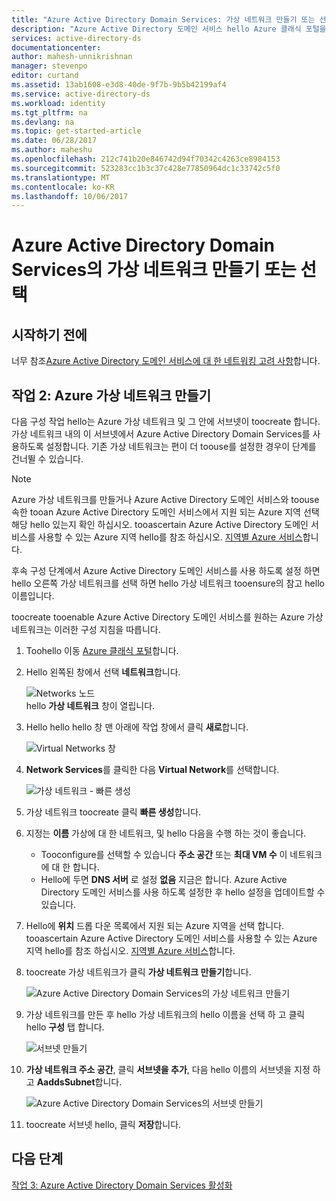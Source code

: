 ```yaml
---
title: "Azure Active Directory Domain Services: 가상 네트워크 만들기 또는 선택 | Microsoft Docs"
description: "Azure Active Directory 도메인 서비스 hello Azure 클래식 포털을 사용 하 여 사용 하도록 설정"
services: active-directory-ds
documentationcenter: 
author: mahesh-unnikrishnan
manager: stevenpo
editor: curtand
ms.assetid: 13ab1608-e3d8-40de-9f7b-9b5b42199af4
ms.service: active-directory-ds
ms.workload: identity
ms.tgt_pltfrm: na
ms.devlang: na
ms.topic: get-started-article
ms.date: 06/28/2017
ms.author: maheshu
ms.openlocfilehash: 212c741b20e846742d94f70342c4263ce8984153
ms.sourcegitcommit: 523283cc1b3c37c428e77850964dc1c33742c5f0
ms.translationtype: MT
ms.contentlocale: ko-KR
ms.lasthandoff: 10/06/2017
---
```

# <a name="create-or-select-a-virtual-network-for-azure-active-directory-domain-services"></a>Azure Active Directory Domain Services의 가상 네트워크 만들기 또는 선택
## <a name="before-you-begin"></a>시작하기 전에
너무 참조[Azure Active Directory 도메인 서비스에 대 한 네트워킹 고려 사항](active-directory-ds-networking.md)합니다.

## <a name="task-2-create-an-azure-virtual-network"></a>작업 2: Azure 가상 네트워크 만들기
다음 구성 작업 hello는 Azure 가상 네트워크 및 그 안에 서브넷이 toocreate 합니다. 가상 네트워크 내의 이 서브넷에서 Azure Active Directory Domain Services를 사용하도록 설정합니다. 기존 가상 네트워크는 편이 더 toouse를 설정한 경우이 단계를 건너뛸 수 있습니다.

> [!NOTE]
> Azure 가상 네트워크를 만들거나 Azure Active Directory 도메인 서비스와 toouse 속한 tooan Azure Active Directory 도메인 서비스에서 지원 되는 Azure 지역 선택 해당 hello 있는지 확인 하십시오. tooascertain Azure Active Directory 도메인 서비스를 사용할 수 있는 Azure 지역 hello를 참조 하십시오. [지역별 Azure 서비스](https://azure.microsoft.com/regions/#services/)합니다.
>
>후속 구성 단계에서 Azure Active Directory 도메인 서비스를 사용 하도록 설정 하면 hello 오른쪽 가상 네트워크를 선택 하면 hello 가상 네트워크 tooensure의 참고 hello 이름입니다.


toocreate tooenable Azure Active Directory 도메인 서비스를 원하는 Azure 가상 네트워크는 이러한 구성 지침을 따릅니다.

1. Toohello 이동 [Azure 클래식 포털](https://manage.windowsazure.com)합니다.
2. Hello 왼쪽된 창에서 선택 **네트워크**합니다.

    ![Networks 노드](./media/active-directory-domain-services-getting-started/networks-node.png)  
    hello **가상 네트워크** 창이 열립니다.
3. Hello hello hello 창 맨 아래에 작업 창에서 클릭 **새로**합니다.

    ![Virtual Networks 창](./media/active-directory-domain-services-getting-started/virtual-networks.png)
4. **Network Services**를 클릭한 다음 **Virtual Network**를 선택합니다.

    ![가상 네트워크 - 빠른 생성](./media/active-directory-domain-services-getting-started/virtual-network-quickcreate.png)
5. 가상 네트워크 toocreate 클릭 **빠른 생성**합니다.

6. 지정는 **이름** 가상에 대 한 네트워크, 및 hello 다음을 수행 하는 것이 좋습니다.
    * Tooconfigure를 선택할 수 있습니다 **주소 공간** 또는 **최대 VM 수** 이 네트워크에 대 한 합니다.
    * Hello에 두면 **DNS 서버** 로 설정 **없음** 지금은 합니다. Azure Active Directory 도메인 서비스를 사용 하도록 설정한 후 hello 설정을 업데이트할 수 있습니다.
7. Hello에 **위치** 드롭 다운 목록에서 지원 되는 Azure 지역을 선택 합니다.  
    tooascertain Azure Active Directory 도메인 서비스를 사용할 수 있는 Azure 지역 hello를 참조 하십시오. [지역별 Azure 서비스](https://azure.microsoft.com/regions/#services/)합니다.
8. toocreate 가상 네트워크가 클릭 **가상 네트워크 만들기**합니다.

    ![Azure Active Directory Domain Services의 가상 네트워크 만들기](./media/active-directory-domain-services-getting-started/create-vnet.png)
9. 가상 네트워크를 만든 후 hello 가상 네트워크의 hello 이름을 선택 하 고 클릭 hello **구성** 탭 합니다.

    ![서브넷 만들기](./media/active-directory-domain-services-getting-started/create-vnet-properties.png)
10. **가상 네트워크 주소 공간**, 클릭 **서브넷을 추가**, 다음 hello 이름의 서브넷을 지정 하 고 **AaddsSubnet**합니다.

    ![Azure Active Directory Domain Services의 서브넷 만들기](./media/active-directory-domain-services-getting-started/create-vnet-add-subnet.png)

11. toocreate 서브넷 hello, 클릭 **저장**합니다.


## <a name="next-step"></a>다음 단계
[작업 3: Azure Active Directory Domain Services 활성화](active-directory-ds-getting-started-enableaadds.md)
